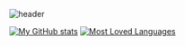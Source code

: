 ![header](https://capsule-render.vercel.app/api?type=slice&color=timeAuto&fontColor=6b9080&text=Sleep%20Ice%20Eat%20Code%20Live%20Repeat&animation=fadeIn&fontSize=25&fontAlign=79&rotate=8&fontAlignY=44)


[![My GitHub stats](https://github-readme-stats.vercel.app/api?username=JCPenne&title_color=6b9080&icon_color=FBF1C7&ring_color=FBF1C7&show_icons=true&custom_title=My%20Humble%20Contributions)](https://github.com/anuraghazra/github-readme-stats#gh-light-mode-only)
[![Most Loved Languages](https://github-readme-stats.vercel.app/api/top-langs/?username=JCPenne&layout=compact&title_color=6b9080&custom_title=Languages%20I%20Love)](https://github.com/JCpenne/github-readme-stats#gh-light-mode-only)
